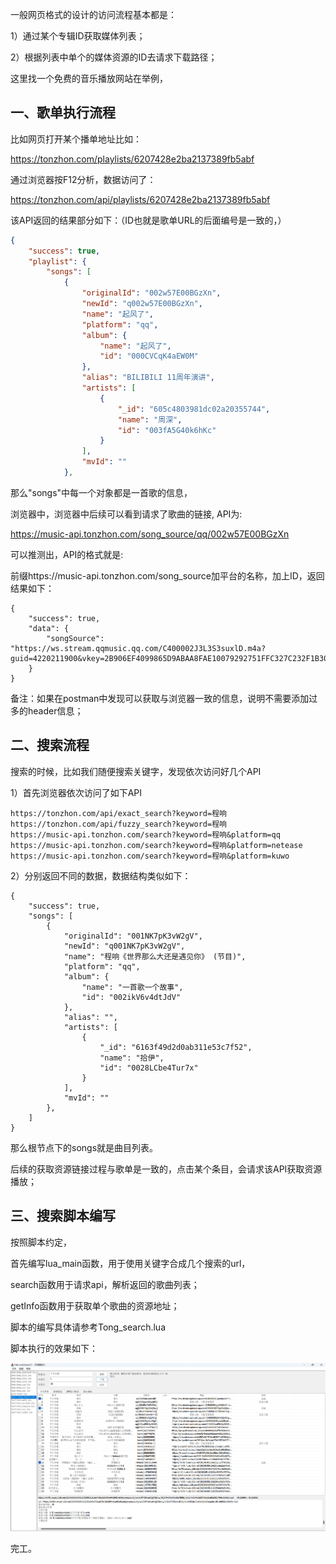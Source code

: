 



一般网页格式的设计的访问流程基本都是：

1）通过某个专辑ID获取媒体列表；

2）根据列表中单个的媒体资源的ID去请求下载路径；

这里找一个免费的音乐播放网站在举例，

## 一、歌单执行流程

比如网页打开某个播单地址比如：

https://tonzhon.com/playlists/6207428e2ba2137389fb5abf

通过浏览器按F12分析，数据访问了：

https://tonzhon.com/api/playlists/6207428e2ba2137389fb5abf

该API返回的结果部分如下：（ID也就是歌单URL的后面编号是一致的，）

```json
{
    "success": true,
    "playlist": {
        "songs": [
            {
                "originalId": "002w57E00BGzXn",
                "newId": "q002w57E00BGzXn",
                "name": "起风了",
                "platform": "qq",
                "album": {
                    "name": "起风了",
                    "id": "000CVCqK4aEW0M"
                },
                "alias": "BILIBILI 11周年演讲",
                "artists": [
                    {
                        "_id": "605c4803981dc02a20355744",
                        "name": "周深",
                        "id": "003fA5G40k6hKc"
                    }
                ],
                "mvId": ""
            },
```

那么"songs"中每一个对象都是一首歌的信息，

浏览器中，浏览器中后续可以看到请求了歌曲的链接, API为:

https://music-api.tonzhon.com/song_source/qq/002w57E00BGzXn

可以推测出，API的格式就是:

前缀https://music-api.tonzhon.com/song_source加平台的名称，加上ID，返回结果如下：

```
{
    "success": true,
    "data": {
        "songSource": "https://ws.stream.qqmusic.qq.com/C400002J3L3S3suxlD.m4a?guid=4220211900&vkey=2B906EF4099865D9ABAA8FAE10079292751FFC327C232F1B3055689E638B25E565DC0CAC6697BB797165A23D67E86B4E1975BBEDF1BF9740&uin=&fromtag=123032"
    }
}
```


备注：如果在postman中发现可以获取与浏览器一致的信息，说明不需要添加过多的header信息；

## 二、搜索流程

搜索的时候，比如我们随便搜索关键字，发现依次访问好几个API

1）首先浏览器依次访问了如下API

```
https://tonzhon.com/api/exact_search?keyword=程响
https://tonzhon.com/api/fuzzy_search?keyword=程响
https://music-api.tonzhon.com/search?keyword=程响&platform=qq
https://music-api.tonzhon.com/search?keyword=程响&platform=netease
https://music-api.tonzhon.com/search?keyword=程响&platform=kuwo
```


2）分别返回不同的数据，数据结构类似如下：

```
{
    "success": true,
    "songs": [
        {
            "originalId": "001NK7pK3vW2gV",
            "newId": "q001NK7pK3vW2gV",
            "name": "程响《世界那么大还是遇见你》 (节目)",
            "platform": "qq",
            "album": {
                "name": "一首歌一个故事",
                "id": "002ikV6v4dtJdV"
            },
            "alias": "",
            "artists": [
                {
                    "_id": "6163f49d2d0ab311e53c7f52",
                    "name": "拾伊",
                    "id": "0028LCbe4Tur7x"
                }
            ],
            "mvId": ""
        },
    ]
}
```

那么根节点下的songs就是曲目列表。

后续的获取资源链接过程与歌单是一致的，点击某个条目，会请求该API获取资源播放；

## 三、搜索脚本编写

按照脚本约定，

首先编写lua_main函数，用于使用关键字合成几个搜索的url，

search函数用于请求api，解析返回的歌曲列表；

getInfo函数用于获取单个歌曲的资源地址；

脚本的编写具体请参考Tong_search.lua

脚本执行的效果如下：

![](./zhong.png)

完工。
